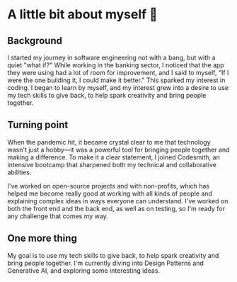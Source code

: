 # A little bit about myself 🚀

## Background
I started my journey in software engineering not with a bang, but with a quiet "what if?" While working in the banking sector, I noticed that the app they were using had a lot of room for improvement, and I said to myself, "If I were the one building it, I could make it better." This sparked my interest in coding. I began to learn by myself, and my interest grew into a desire to use my tech skills to give back, to help spark creativity and bring people together.

## Turning point
When the pandemic hit, it became crystal clear to me that technology wasn't just a hobby—it was a powerful tool for bringing people together and making a difference. To make it a clear statement, I joined Codesmith, an intensive bootcamp that sharpened both my technical and collaborative abilities. 

I've worked on open-source projects and with non-profits, which has helped me become really good at working with all kinds of people and explaining complex ideas in ways everyone can understand. I've worked on both the front end and the back end, as well as on testing, so I'm ready for any challenge that comes my way.

## One more thing
My goal is to use my tech skills to give back, to help spark creativity and bring people together. I'm currently diving into Design Patterns and Generative AI, and exploring some interesting ideas.